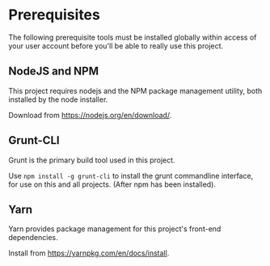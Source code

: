 # Prerequisites
The following prerequisite tools must be installed globally within access of
your user account before you'll be able to really use this project. 

## NodeJS and NPM
This project requires nodejs and the NPM package management utility, both
installed by the node installer.

Download from https://nodejs.org/en/download/.

## Grunt-CLI
Grunt is the primary build tool used in this project.

Use `npm install -g grunt-cli` to install the grunt commandline interface, for 
use on this and all projects. (After npm has been installed).

## Yarn
Yarn provides package management for this project's front-end dependencies.

Install from https://yarnpkg.com/en/docs/install.